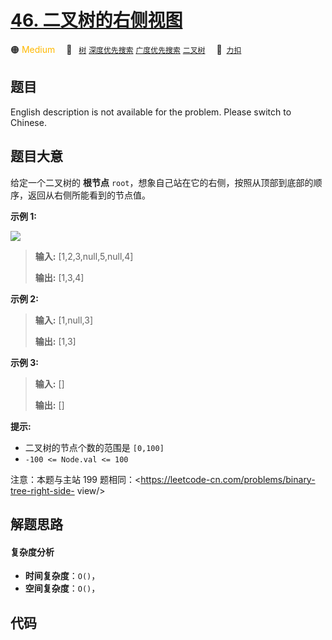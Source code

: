 # [46. 二叉树的右侧视图](https://2xiao.github.io/leetcode-js/offer2/jz_offer_II_046.html)

🟠 <font color=#ffb800>Medium</font>&emsp; 🔖&ensp; [`树`](/tag/tree.md) [`深度优先搜索`](/tag/depth-first-search.md) [`广度优先搜索`](/tag/breadth-first-search.md) [`二叉树`](/tag/binary-tree.md)&emsp; 🔗&ensp;[`力扣`](https://leetcode.cn/problems/WNC0Lk)

## 题目

English description is not available for the problem. Please switch to
Chinese.


## 题目大意

给定一个二叉树的 **根节点** `root`，想象自己站在它的右侧，按照从顶部到底部的顺序，返回从右侧所能看到的节点值。



**示例 1:**

![](https://assets.leetcode.com/uploads/2021/02/14/tree.jpg)

> 
> 
> 
> 
> 
> **输入:**  [1,2,3,null,5,null,4]
> 
> **输出:**  [1,3,4]
> 
> 

**示例 2:**

> 
> 
> 
> 
> 
> **输入:**  [1,null,3]
> 
> **输出:**  [1,3]
> 
> 

**示例 3:**

> 
> 
> 
> 
> 
> **输入:**  []
> 
> **输出:**  []
> 
> 



**提示:**

  * 二叉树的节点个数的范围是 `[0,100]`
  * `-100 <= Node.val <= 100` 



注意：本题与主站 199 题相同：<https://leetcode-cn.com/problems/binary-tree-right-side-
view/>


## 解题思路

#### 复杂度分析

- **时间复杂度**：`O()`，
- **空间复杂度**：`O()`，

## 代码

```javascript

```